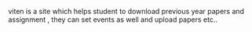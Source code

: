 viten is a site which helps student to download previous year papers and assignment , they can set events as well and upload papers etc..
